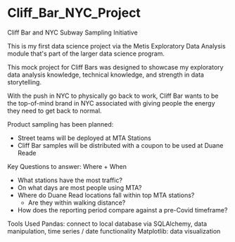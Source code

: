 # Cliff_Bar_NYC_Project
Cliff Bar and NYC Subway Sampling Initiative

This is my first data science project via the Metis Exploratory Data Analysis module that's part of the larger data science program. 

This mock project for Cliff Bars was designed to showcase my exploratory data analysis knowledge, technical knowledge, and strength in data storytelling.

With the push in NYC to physically go back to work, Cliff Bar wants to be the top-of-mind brand in NYC associated with giving people the energy they need to get back to normal. 

Product sampling has been planned:
- Street teams will be deployed at MTA Stations
- Cliff Bar samples will be distributed with a coupon to be used at Duane Reade

Key Questions to answer: Where + When 
- What stations have the most traffic? 
- On what days are most people using MTA?  
- Where do Duane Read locations fall within top MTA stations?
	- Are they within walking distance?
- How does the reporting period compare against a pre-Covid timeframe?

Tools Used
Pandas: connect to local database via SQLAlchemy, data manipulation, time series / date functionality
Matplotlib: data visualization

